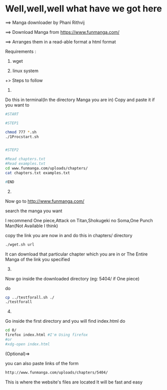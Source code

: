 # Well,well,well what have we got here

==> Manga downloader by Phani Rithvij

==> Download Manga from https://www.funmanga.com/

==> Arranges them in a read-able format a html format

Requirements :

1. wget

2. linux system

+> Steps to follow

1)
Do this in terminal(In the directory Manga you are in)
Copy and paste it if you want to

```bash
#START

#STEP1

chmod 777 *.sh
./1Procstart.sh


#STEP2

#Read chapters.txt
#Read examples.txt
cd www.funmanga.com/uploads/chapters/
cat chapters.txt examples.txt

#END
```

2)

Now go to http://www.funmanga.com/

search the manga you want

I recommend One piece,Attack on Titan,Shokugeki no Soma,One Punch Man(Not Available I think)

copy the link you are now in and do this in chapters/ directory

```bash
./wget.sh url
```

It can download that particular chapter which you are in
or The Entire Manga of the link you specified

3)
Now go inside the downloaded directory (eg: 5404/ if One piece)

do

```bash
cp ../testforall.sh ./
./testforall
```

4)
Go inside the first directory and you will find index.html
do

```bash
cd 0/
firefox index.html #I'm Using firefox
#or
#xdg-open index.html
```

(Optional)=>

you can also paste links of the form

```bash
http://www.funmanga.com/uploads/chapters/5404/
```

This is where the website's files are located
It will be fast and easy
